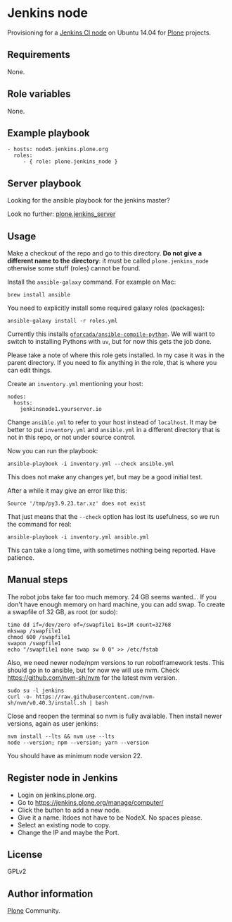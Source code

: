 Jenkins node
============
Provisioning for a [Jenkins CI node](http://jenkins-ci.org/) on Ubuntu 14.04 for [Plone](https://plone.org/) projects.

Requirements
------------
None.

Role variables
--------------
None.

Example playbook
----------------
    - hosts: node5.jenkins.plone.org
      roles:
         - { role: plone.jenkins_node }

Server playbook
---------------
Looking for the ansible playbook for the jenkins master?

Look no further: [plone.jenkins_server](https://galaxy.ansible.com/list#/roles/1183)

Usage
-----

Make a checkout of the repo and go to this directory.
**Do not give a different name to the directory**:
it must be called `plone.jenkins_node` otherwise some stuff (roles) cannot be found.

Install the `ansible-galaxy` command.
For example on Mac:

    brew install ansible

You need to explicitly install some required galaxy roles (packages):

    ansible-galaxy install -r roles.yml

Currently this installs [`gforcada/ansible-compile-python`](https://github.com/gforcada/ansible-compile-python).
We will want to switch to installing Pythons with `uv`, but for now this gets the job done.

Please take a note of where this role gets installed.
In my case it was in the parent directory.
If you need to fix anything in the role, that is where you can edit things.

Create an `inventory.yml` mentioning your host:

```
nodes:
  hosts:
    jenkinsnode1.yourserver.io
```

Change `ansible.yml` to refer to your host instead of `localhost`.
It may be better to put `inventory.yml` and `ansible.yml` in a different directory that is not in this repo, or not under source control.

Now you can run the playbook:

    ansible-playbook -i inventory.yml --check ansible.yml

This does not make any changes yet, but may be a good initial test.

After a while it may give an error like this:

    Source '/tmp/py3.9.23.tar.xz' does not exist

That just means that the `--check` option has lost its usefulness, so we run the command for real:

    ansible-playbook -i inventory.yml ansible.yml

This can take a long time, with sometimes nothing being reported.
Have patience.

Manual steps
------------

The robot jobs take far too much memory.
24 GB seems wanted...
If you don't have enough memory on hard machine, you can add swap.
To create a swapfile of 32 GB, as root (or sudo):

```
time dd if=/dev/zero of=/swapfile1 bs=1M count=32768
mkswap /swapfile1
chmod 600 /swapfile1
swapon /swapfile1
echo "/swapfile1 none swap sw 0 0" >> /etc/fstab
```

Also, we need newer node/npm versions to run robotframework tests.
This should go in to ansible, but for now we will use nvm.
Check https://github.com/nvm-sh/nvm for the latest nvm version.

```
sudo su -l jenkins
curl -o- https://raw.githubusercontent.com/nvm-sh/nvm/v0.40.3/install.sh | bash
```

Close and reopen the terminal so nvm is fully available.
Then install newer versions, again as user jenkins:

```
nvm install --lts && nvm use --lts
node --version; npm --version; yarn --version
```

You should have as minimum node version 22.

Register node in Jenkins
------------------------

* Login on jenkins.plone.org.
* Go to https://jenkins.plone.org/manage/computer/
* Click the button to add a new node.
* Give it a name.  Itdoes not have to be NodeX.  No spaces please.
* Select an existing node to copy.
* Change the IP and maybe the Port.


License
-------
GPLv2

Author information
------------------
[Plone](https://plone.org/) Community.
